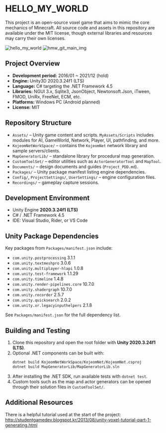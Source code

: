 # HELLO_MY_WORLD

This project is an open-source voxel game that aims to mimic the core mechanics of Minecraft. All source code and assets in this repository are available under the MIT license, though external libraries and resources may carry their own licenses.

![hello_my_world](https://user-images.githubusercontent.com/9248400/75618900-dc37ab00-5bb7-11ea-9ec0-9759c0b6429f.png)
![hmw_git_main_img](https://user-images.githubusercontent.com/9248400/102211930-b47fbc80-3f17-11eb-8d7a-53281bb826ce.png)

## Project Overview
- **Development period:** 2016/01 ~ 2021/12 (hold)
- **Engine:** Unity3D 2020.3.24f1 (LTS)
- **Language:** C# targeting the .NET Framework 4.5
- **Libraries:** NGUI 3.x, Sqlite3, JsonObject, Newtonsoft.Json, iTween, FMOD, UniRx, FreeNet, ECM, etc.
- **Platforms:** Windows PC (Android planned)
- **License:** MIT

## Repository Structure
- `Assets/` – Unity game content and scripts. `MyAssets/Scripts` includes modules for AI, GameWorld, Network, Player, UI, pathfinding, and more.
- `KojeomNetWorkSpace/` – contains the `KojeomNet` network library and sample servers/clients.
- `MapGeneratorLib/` – standalone library for procedural map generation.
- `CustomToolSet/` – editor utilities such as `ActorGeneratorTool` and `MapTool`.
- `Documents/` – design documents and guides (`Project_PDD.md`).
- `Packages/` – Unity package manifest listing engine dependencies.
- `Config/`, `ProjectSettings/`, `UserSettings/` – engine configuration files.
- `Recordings/` – gameplay capture sessions.

## Development Environment
- Unity Engine **2020.3.24f1 (LTS)**
- C# / .NET Framework 4.5
- IDE: Visual Studio, Rider, or VS Code

## Unity Package Dependencies
Key packages from `Packages/manifest.json` include:

- `com.unity.postprocessing` 3.1.1
- `com.unity.textmeshpro` 3.0.6
- `com.unity.multiplayer-hlapi` 1.0.8
- `com.unity.test-framework` 1.1.29
- `com.unity.timeline` 1.4.8
- `com.unity.render-pipelines.core` 10.7.0
- `com.unity.shadergraph` 10.7.0
- `com.unity.recorder` 2.5.7
- `com.unity.quicksearch` 2.0.2
- `com.unity.xr.legacyinputhelpers` 2.1.8

See `Packages/manifest.json` for the full dependency list.

## Building and Testing
1. Clone this repository and open the root folder with **Unity 2020.3.24f1 (LTS)**.
2. Optional .NET components can be built with:
   ```bash
   dotnet build KojeomNetWorkSpace/KojeomNet/KojeomNet.csproj
   dotnet build MapGeneratorLib/MapGeneratorLib.sln
   ```
3. After installing the .NET SDK, run available tests with `dotnet test`.
4. Custom tools such as the map and actor generators can be opened through their solution files in `CustomToolSet/`.

## Additional Resources
There is a helpful tutorial used at the start of the project:<br>
http://studentgamedev.blogspot.kr/2013/08/unity-voxel-tutorial-part-1-generating.html
